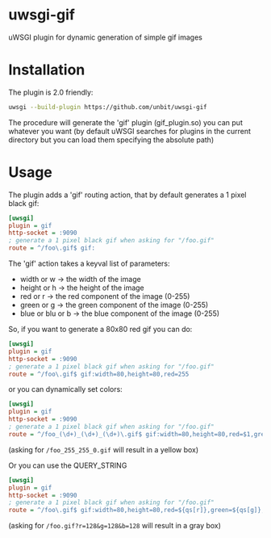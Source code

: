 uwsgi-gif
=========

uWSGI plugin for dynamic generation of simple gif images

Installation
============

The plugin is 2.0 friendly:

```sh
uwsgi --build-plugin https://github.com/unbit/uwsgi-gif
```

The procedure will generate the 'gif' plugin (gif_plugin.so) you can put whatever you want (by default uWSGI searches for plugins in the current directory but you can load them specifying the absolute path)

Usage
=====

The plugin adds a 'gif' routing action, that by default generates a 1 pixel black gif:

 
```ini
[uwsgi]
plugin = gif
http-socket = :9090
; generate a 1 pixel black gif when asking for "/foo.gif"
route = ^/foo\.gif$ gif:
```

The 'gif' action takes a keyval list of parameters:

* width or w -> the width of the image
* height or h -> the height of the image
* red or r -> the red component of the image (0-255)
* green or g -> the green component of the image (0-255)
* blue or blu or b -> the blue component of the image (0-255)

So, if you want to generate a 80x80 red gif you can do:

```ini
[uwsgi]
plugin = gif
http-socket = :9090
; generate a 1 pixel black gif when asking for "/foo.gif"
route = ^/foo\.gif$ gif:width=80,height=80,red=255
```

or you can dynamically set colors:

```ini
[uwsgi]
plugin = gif
http-socket = :9090
; generate a 1 pixel black gif when asking for "/foo.gif"
route = ^/foo_(\d+)_(\d+)_(\d+)\.gif$ gif:width=80,height=80,red=$1,green=$2,blue=$3
```

(asking for ``/foo_255_255_0.gif`` will result in a yellow box)

Or you can use the QUERY_STRING

```ini
[uwsgi]
plugin = gif
http-socket = :9090
; generate a 1 pixel black gif when asking for "/foo.gif"
route = ^/foo\.gif$ gif:width=80,height=80,red=${qs[r]},green=${qs[g]},blue=${qs[b]}
```
(asking for ``/foo.gif?r=128&g=128&b=128`` will result in a gray box)
